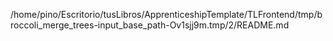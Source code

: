 /home/pino/Escritorio/tusLibros/ApprenticeshipTemplate/TLFrontend/tmp/broccoli_merge_trees-input_base_path-Ov1sjj9m.tmp/2/README.md